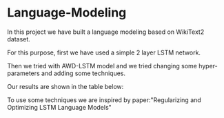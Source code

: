 # Language-Modeling

In this project we have built a language modeling based on WikiText2 dataset.

For this purpose, first we have used a simple 2 layer LSTM network.

Then we tried with AWD-LSTM model and we tried changing some hyper-parameters and adding some techniques.

Our results are shown in the table below:


To use some techniques we are inspired by paper:"Regularizing and Optimizing LSTM Language Models"
